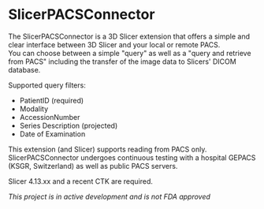 # SlicerPACSConnector

The SlicerPACSConnector is a 3D Slicer extension that offers a simple and clear interface between 3D Slicer and your local or remote PACS.  
You can choose between a simple "query" as well as a "query and retrieve from PACS" including the transfer of the image data to Slicers' DICOM database.

Supported query filters:

*   PatientID (required)
*   Modality
*   AccessionNumber
*   Series Description (projected)
*   Date of Examination

This extension (and Slicer) supports reading from PACS only. SlicerPACSConnector undergoes continuous testing with a hospital GEPACS (KSGR, Switzerland) as well as public PACS servers.  

Slicer 4.13.xx and a recent CTK are required.

_This project is in active development and is not FDA approved_
